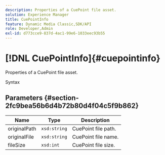 ```yaml
---
description: Properties of a CuePoint file asset.
solution: Experience Manager
title: CuePointInfo
feature: Dynamic Media Classic,SDK/API
role: Developer,Admin
exl-id: d773cce9-837d-4ac1-99e6-1033eec93b55
---
```

# [!DNL CuePointInfo]{#cuepointinfo}

Properties of a CuePoint file asset.

 Syntax 

## Parameters {#section-2fc9bea56b6d4b72b80d4f04c5f9b862}

|  Name  | Type  | Description  |
|---|---|---|
|  originalPath  | `xsd:string`  | CuePoint file path.  |
|  originalFile  | `xsd:string`  | CuePoint file name.  |
|  fileSize  | `xsd:int`  | CuePoint file size.  |
